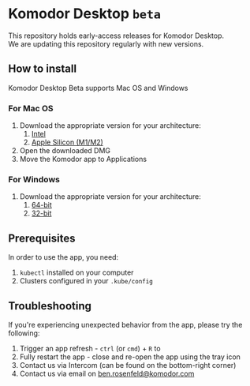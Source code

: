 # Komodor Desktop `beta`
This repository holds early-access releases for Komodor Desktop.  
We are updating this repository regularly with new versions.

## How to install
Komodor Desktop Beta supports Mac OS and Windows

### For Mac OS
1. Download the appropriate version for your architecture:
   1. [Intel](https://github.com/komodorio/komodor-desktop-beta/releases/download/beta/KomodorBetaIntel.dmg)
   1. [Apple Silicon (M1/M2)](https://github.com/komodorio/komodor-desktop-beta/releases/download/beta/KomodorBetaM1.dmg)
1. Open the downloaded DMG
1. Move the Komodor app to Applications

### For Windows
1. Download the appropriate version for your architecture:
   1. [64-bit](https://github.com/komodorio/komodor-desktop-beta/releases/download/beta/komodor-installer-x64.exe)
   1. [32-bit](https://github.com/komodorio/komodor-desktop-beta/releases/download/beta/komodor-installer-ia32.exe)

## Prerequisites
In order to use the app, you need:
1. `kubectl` installed on your computer
1. Clusters configured in your `.kube/config`

## Troubleshooting
If you're experiencing unexpected behavior from the app, please try the following:
1. Trigger an app refresh - `ctrl` (or `cmd`) + `R` to 
1. Fully restart the app - close and re-open the app using the tray icon
1. Contact us via Intercom (can be found on the bottom-right corner)
1. Contact us via email on ben.rosenfeld@komodor.com
